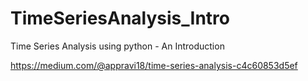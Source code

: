 # TimeSeriesAnalysis_Intro
Time Series Analysis using python - An Introduction

https://medium.com/@appravi18/time-series-analysis-c4c60853d5ef
